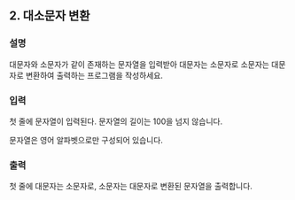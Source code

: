## 2. 대소문자 변환
### 설명

대문자와 소문자가 같이 존재하는 문자열을 입력받아 대문자는 소문자로 소문자는 대문자로 변환하여 출력하는 프로그램을 작성하세요.


### 입력
첫 줄에 문자열이 입력된다. 문자열의 길이는 100을 넘지 않습니다.

문자열은 영어 알파벳으로만 구성되어 있습니다.


### 출력
첫 줄에 대문자는 소문자로, 소문자는 대문자로 변환된 문자열을 출력합니다.